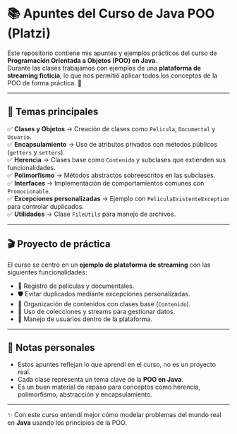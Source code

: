 # 📚 Apuntes del Curso de Java POO (Platzi)

Este repositorio contiene mis apuntes y ejemplos prácticos del curso de **Programación Orientada a Objetos (POO) en Java**.  
Durante las clases trabajamos con ejemplos de una **plataforma de streaming ficticia**, lo que nos permitió aplicar todos los conceptos de la POO de forma práctica. 🚀

---

## 🧩 Temas principales

✅ **Clases y Objetos** → Creación de clases como `Pelicula`, `Documental` y `Usuario`.  
✅ **Encapsulamiento** → Uso de atributos privados con métodos públicos (`getters` y `setters`).  
✅ **Herencia** → Clases base como `Contenido` y subclases que extienden sus funcionalidades.  
✅ **Polimorfismo** → Métodos abstractos sobreescritos en las subclases.  
✅ **Interfaces** → Implementación de comportamientos comunes con `Promocionable`.  
✅ **Excepciones personalizadas** → Ejemplo con `PeliculaExistenteException` para controlar duplicados.  
✅ **Utilidades** → Clase `FileUtils` para manejo de archivos.  

---

## 🎬 Proyecto de práctica

El curso se centró en un **ejemplo de plataforma de streaming** con las siguientes funcionalidades:

- 📀 Registro de películas y documentales.  
- 🛡️ Evitar duplicados mediante excepciones personalizadas.  
- 📂 Organización de contenidos con clases base (`Contenido`).  
- 🔄 Uso de colecciones y streams para gestionar datos.  
- 👤 Manejo de usuarios dentro de la plataforma.  

---

## 📝 Notas personales

- Estos apuntes reflejan lo que aprendí en el curso, no es un proyecto real.  
- Cada clase representa un tema clave de la **POO en Java**.  
- Es un buen material de repaso para conceptos como herencia, polimorfismo, abstracción y encapsulamiento.  

---

✨ Con este curso entendí mejor cómo modelar problemas del mundo real en **Java** usando los principios de la POO.
